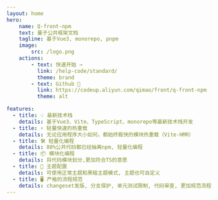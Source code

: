 ```yaml
---
layout: home
hero: 
    name: Q-front-npm 
    text: 量子公共框架文档
    tagline: 基于Vue3, monorepo, pnpm
    image:
        src: /logo.png
    actions:
        - text: 快速开始 →
          link: /help-code/standard/
          theme: brand
        - text: Github 🔗
          link: https://codeup.aliyun.com/qimao/front/q-front-npm
          theme: alt

features:
  - title: 💡 最新技术栈
    details: 基于Vue3、Vite、TypeScript、monorepo等最新技术栈开发
  - title: ⚡️ 轻量快速的热重载
    details: 无论应用程序大小如何，都始终极快的模块热重载（Vite-HMR）
  - title: 🛠️ 轻量化编程
    details: 80%公共代码都已经抽离npm, 轻量化编程
  - title: 📦 模块化编程
    details: 将代码模块划分,更加符合TS的意愿
  - title: 🔩 主题配置
    details: 可使用正常主题和黑暗主题模式, 主题也可自定义
  - title: 🖥 严格的流程规范
    details: changeset发版, 分支保护, 单元测试限制, 代码审查, 更加规范流程
---
```

